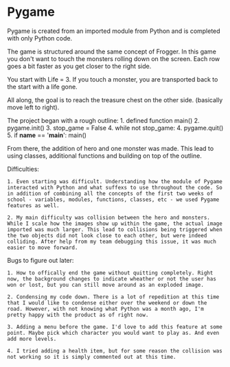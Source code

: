 # Pygame

Pygame is created from an imported module from Python and is completed with only Python code.

The game is structured around the same concept of Frogger. In this game you don't want to touch the monsters rolling down on the screen. Each row goes a bit faster as you get closer to the right side. 

You start with Life = 3. If you touch a monster, you are transported back to the start with a life gone. 

All along, the goal is to reach the treasure chest on the other side. (basically move left to right).


The project began with a rough outline:
    1. defined function main()
    2. pygame.init()
    3. stop_game = False
    4. while not stop_game:
    4. pygame.quit()
     <!--finally calling the main function to start the game-->
    5. if __name__ == '__main__':
           main()


From there, the addition of hero and one monster was made. This lead to using classes, additional functions and building on top of the outline.

Difficulties:

    1. Even starting was difficult. Understanding how the module of Pygame interacted with Python and what suffexs to use throughout the code. So in addition of combining all the concepts of the first two weeks of school - variables, modules, functions, classes, etc - we used Pygame features as well.

    2. My main difficulty was collision between the hero and monsters. While I scale how the images show up within the game, the actual image imported was much larger. This lead to collisions being triggered when the two objects did not look close to each other, but were indeed colliding. After help from my team debugging this issue, it was much easier to move forward.


Bugs to figure out later:

    1. How to offically end the game without quitting completely. Right now, the background changes to indicate wheather or not the user has won or lost, but you can still move around as an exploded image. 
    
    2. Condensing my code down. There is a lot of repedition at this time that I would like to condense either over the weekend or down the road. However, with not knowing what Python was a month ago, I'm pretty happy with the product as of right now.

    3. Adding a menu before the game. I'd love to add this feature at some point. Maybe pick which character you would want to play as. And even add more levels.

    4. I tried adding a health item, but for some reason the collision was not working so it is simply commented out at this time.